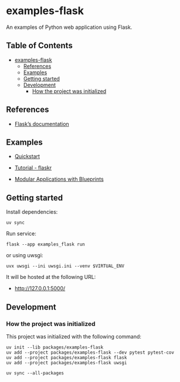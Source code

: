 # examples-flask

An examples of Python web application using Flask.

## Table of Contents <!-- omit in toc -->

- [examples-flask](#examples-flask)
  - [References](#references)
  - [Examples](#examples)
  - [Getting started](#getting-started)
  - [Development](#development)
    - [How the project was initialized](#how-the-project-was-initialized)

## References

- [Flask’s documentation](https://flask.palletsprojects.com/)

## Examples

- [Quickstart](./scripts/quickstart/README.md)
- [Tutorial - flaskr](./src/flaskr/README.md)
  
- [Modular Applications with Blueprints](./scripts/blueprints/README.md)

## Getting started

Install dependencies:

```shell
uv sync
```

Run service:

```shell
flask --app examples_flask run 
```

or using uwsgi:

```shell
uvx uwsgi --ini uwsgi.ini --venv $VIRTUAL_ENV
```

It will be hosted at the following URL:

- <http://127.0.0.1:5000/>

## Development

### How the project was initialized

This project was initialized with the following command:

```shell
uv init --lib packages/examples-flask
uv add --project packages/examples-flask --dev pytest pytest-cov
uv add --project packages/examples-flask flask
uv add --project packages/examples-flask uwsgi

uv sync --all-packages
```
